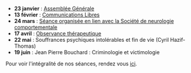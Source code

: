 - **23 janvier** : [Assemblée Générale](/seances/2023/janvier-2023-assemblee-generale)
- **13 février** : [Communications Libres](/seances/2023/fevrier-2023-communications-libres)
- **24 mars** : [Séance organisée en lien avec la Société de neurologie comportementale](/seances/2023/mars-2023-societe-neurologie-comportementale)
- **17 avril** : [Observance thérapeutique](/seances/2023/avril-2023-l-observance-therapeutique)
- **22 mai** : Souffrances psychiques intolérables et fin de vie (Cyril Hazif-Thomas)
- **19 juin** : Jean Pierre Bouchard : Criminologie et victimologie

Pour voir l'intégralité de nos séances, rendez vous [ici](/seances/).
